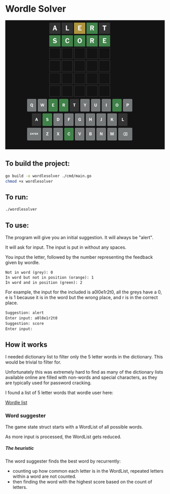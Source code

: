 # Wordle Solver

![workingscreenshot.png](docs%2Fworkingscreenshot.png)

## To build the project:

```bash
go build -o wordlesolver ./cmd/main.go
chmod +x wordlesolver
```

## To run:
```bash
./wordlesolver
```

## To use:

The program will give you an initial suggestion. It will always be "alert".

It will ask for input. The input is put in without any spaces.

You input the letter, followed by the number representing the feedback given by wordle.

```
Not in word (grey): 0
In word but not in position (orange): 1
In word and in position (green): 2
```

For example, the input for the included  is a0l0e1r2t0, all the greys have a 0, e is 1 because
it is in the word but the wrong place, and r is in the correct place.

```bash
Suggestion: alert 
Enter input: a0l0e1r2t0
Suggestion: score 
Enter input: 
```

## How it works

I needed dictionary list to filter only the 5 letter words in the dictionary. This would be trivial to filter for.

Unfortunately this was extremely hard to find as many of the dictionary lists available online are filled with non-words 
and special characters, as they are typically used for password cracking.

I found a list of 5 letter words that wordle user here:

[Wordle list](https://gist.githubusercontent.com/cfreshman/a03ef2cba789d8cf00c08f767e0fad7b/raw/28804271b5a226628d36ee831b0e36adef9cf449/wordle-answers-alphabetical.txt)

### Word suggester

The game state struct starts with a WordList of all possible words.

As more input is processed, the WordList gets reduced.

##### The heuristic

The word suggester finds the best word by recurrently:
 - counting up how common each letter is in the WordList, repeated letters within a word are not counted.
 - then finding the word with the highest score based on the count of letters.
